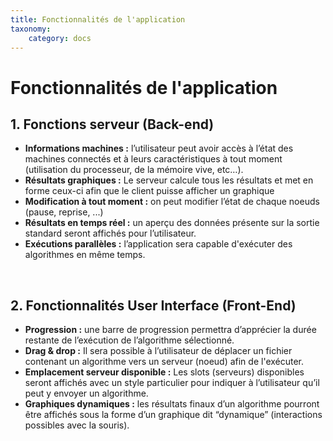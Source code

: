 ```yaml
---
title: Fonctionnalités de l'application
taxonomy:
    category: docs
---
```


# Fonctionnalités de l'application

## 1. Fonctions serveur (Back-end)

- **Informations machines :** l’utilisateur peut avoir accès à l’état des machines connectés et à leurs caractéristiques à tout moment (utilisation du processeur, de la mémoire vive, etc…).
- **Résultats graphiques :** Le serveur calcule tous les résultats et met en forme ceux-ci afin que le client puisse afficher un graphique
- **Modification à tout moment :** on peut modifier l’état de chaque noeuds (pause, reprise, ...)
- **Résultats en temps réel :** un aperçu des données présente sur la sortie standard seront affichés pour l’utilisateur. 
- **Exécutions parallèles :** l’application sera capable d'exécuter des algorithmes en même temps.

<br>

## 2. Fonctionnalités User Interface (Front-End)
- **Progression :** une barre de progression permettra d’apprécier la durée restante de l’exécution de l’algorithme sélectionné.
- **Drag & drop :** Il sera possible à l’utilisateur de déplacer un fichier contenant un algorithme vers un serveur (noeud) afin de l'exécuter. 
- **Emplacement serveur disponible :** Les slots (serveurs) disponibles seront affichés avec un style particulier pour indiquer à l’utilisateur qu’il peut y envoyer un algorithme.
- **Graphiques dynamiques :**  les résultats finaux d’un algorithme pourront être affichés sous la forme d’un graphique dit “dynamique” (interactions possibles avec la souris).
